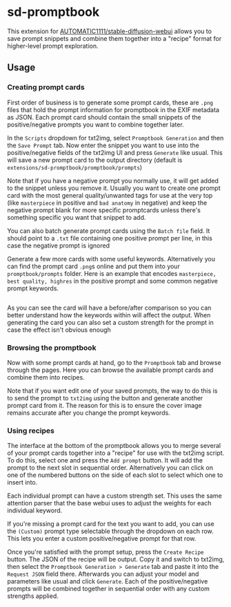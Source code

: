 # sd-promptbook

This extension for [AUTOMATIC1111/stable-diffusion-webui](https://github.com/AUTOMATIC1111/stable-diffusion-webui) allows you to save prompt snippets and combine them together into a "recipe" format for higher-level prompt exploration.

## Usage

### Creating prompt cards

First order of business is to generate some prompt cards, these are `.png` files that hold the prompt information for promptbook in the EXIF metadata as JSON. Each prompt card should contain the small snippets of the positive/negative prompts you want to combine together later.

In the `Scripts` dropdown for txt2img, select `Promptbook Generation` and then the `Save Prompt` tab. Now enter the snippet you want to use into the positive/negative fields of the txt2img UI and press `Generate` like usual. This will save a new prompt card to the output directory (default is `extensions/sd-promptbook/promptbook/prompts`)

Note that if you have a negative prompt you normally use, it will get added to the snippet unless you remove it. Usually you want to create one prompt card with the most general quality/unwanted tags for use at the very top (like `masterpiece` in positive and `bad anatomy` in negative) and keep the negative prompt blank for more specific promptcards unless there's something specific you want that snippet to add.

You can also batch generate prompt cards using the `Batch file` field. It should point to a `.txt` file containing one positive prompt per line, in this case the negative prompt is ignored

Generate a few more cards with some useful keywords. Alternatively you can find the prompt card `.png`s online and put them into your `promptbook/prompts` folder. Here is an example that encodes `masterpiece, best quality, highres` in the positive prompt and some common negative prompt keywords.

![]()

As you can see the card will have a before/after comparison so you can better understand how the keywords within will affect the output. When generating the card you can also set a custom strength for the prompt in case the effect isn't obvious enough

### Browsing the promptbook

Now with some prompt cards at hand, go to the `Promptbook` tab and browse through the pages. Here you can browse the available prompt cards and combine them into recipes.

Note that if you want edit one of your saved prompts, the way to do this is to send the prompt to `txt2img` using the button and generate another prompt card from it. The reason for this is to ensure the cover image remains accurate after you change the prompt keywords.

### Using recipes

The interface at the bottom of the promptbook allows you to merge several of your prompt cards together into a "recipe" for use with the txt2img script. To do this, select one and press the `Add prompt` button. It will add the prompt to the next slot in sequential order. Alternatively you can click on one of the numbered buttons on the side of each slot to select which one to insert into.

Each individual prompt can have a custom strength set. This uses the same attention parser that the base webui uses to adjust the weights for each individual keyword.

If you're missing a prompt card for the text you want to add, you can use the `(Custom)` prompt type selectable through the dropdown on each row. This lets you enter a custom positive/negative prompt for that row.

Once you're satisfied with the prompt setup, press the `Create Recipe` button. The JSON of the recipe will be output. Copy it and switch to txt2img, then select the `Promptbook Generation > Generate` tab and paste it into the `Request JSON` field there. Afterwards you can adjust your model and parameters like usual and click `Generate`. Each of the positive/negative prompts will be combined together in sequential order with any custom strengths applied.
